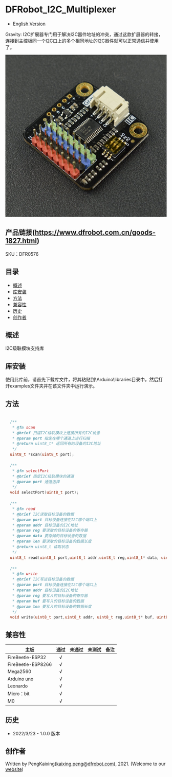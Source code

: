 # DFRobot_I2C_Multiplexer

- [English Version](./README.md)

Gravity: I2C扩展器专门用于解决I2C器件地址的冲突，通过这款扩展器的转接，连接到主控板同一个I2C口上的多个相同地址的I2C器件就可以正常通信并使用了。

![正反面svg效果图](./resources/images/DFR0576.png)

## 产品链接(https://www.dfrobot.com.cn/goods-1827.html)

SKU：DFR0576

## 目录

* [概述](#概述)
* [库安装](#库安装)
* [方法](#方法)
* [兼容性](#兼容性y)
* [历史](#历史)
* [创作者](#创作者)

## 概述

I2C级联模块支持库

## 库安装

使用此库前，请首先下载库文件，将其粘贴到\Arduino\libraries目录中，然后打开examples文件夹并在该文件夹中运行演示。

## 方法

```C++

  /**
   * @fn scan
   * @brief 扫描I2C级联模块上连接所有的I2C设备
   * @param port 指定在哪个通道上进行扫描
   * @return uint8_t* 返回所有的设备的I2C地址
   */
  uint8_t *scan(uint8_t port);

  /**
   * @fn selectPort
   * @brief 指定I2C级联模块的通道
   * @param port 通道选择
   */
  void selectPort(uint8_t port);

  /**
   * @fn read
   * @brief I2C读取目标设备的数据
   * @param port 目标设备连接在I2C哪个端口上
   * @param addr 目标设备的I2C地址
   * @param reg 要读取的目标设备的寄存器
   * @param data 要存储的目标设备的数据
   * @param len 要读取的目标设备的数据长度
   * @return uint8_t 读取状态
   */
  uint8_t read(uint8_t port,uint8_t addr,uint8_t reg,uint8_t* data, uint8_t len);

  /**
   * @fn write
   * @brief I2C写进目标设备的数据
   * @param port 目标设备连接在I2C哪个端口上
   * @param addr 目标设备的I2C地址
   * @param reg 要写入的目标设备的寄存器
   * @param buf 要写入的目标设备的数据
   * @param len 要写入的目标设备的数据长度
   */
  void write(uint8_t port,uint8_t addr, uint8_t reg,uint8_t* buf, uint8_t len);

```

## 兼容性

主板               | 通过  | 未通过   | 未测试   | 备注
------------------ | :----------: | :----------: | :---------: | -----
FireBeetle-ESP32  |      √       |             |            | 
FireBeetle-ESP8266|      √       |              |             | 
Mega2560  |      √       |             |            | 
Arduino uno |       √      |             |            | 
Leonardo  |      √       |              |             | 
Micro：bit  |      √       |              |             | 
M0  |      √       |              |             | 

## 历史

- 2022/3/23 - 1.0.0 版本

## 创作者

Written by PengKaixing(kaixing.peng@dfrobot.com), 2021. (Welcome to our [website](https://www.dfrobot.com/))